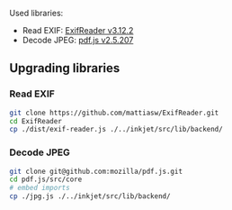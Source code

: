 Used libraries:

- Read EXIF: [ExifReader v3.12.2](https://github.com/mattiasw/ExifReader)
- Decode JPEG: [pdf.js v2.5.207](https://github.com/mozilla/pdf.js)

## Upgrading libraries

### Read EXIF

```bash
git clone https://github.com/mattiasw/ExifReader.git
cd ExifReader
cp ./dist/exif-reader.js ./../inkjet/src/lib/backend/
```

### Decode JPEG

```bash
git clone git@github.com:mozilla/pdf.js.git
cd pdf.js/src/core
# embed imports
cp ./jpg.js ./../inkjet/src/lib/backend/
```
